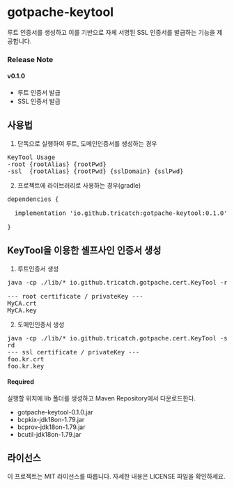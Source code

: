 
# gotpache-keytool

루트 인증서를 생성하고 이를 기반으로 자체 서명된 SSL 인증서를 발급하는 기능을 제공합니다. 
<br>

### Release Note

#### v0.1.0
* 루트 인증서 발급
* SSL 인증서 발급


## 사용법
1. 단독으로 실행하여 루트, 도메인인증서를 생성하는 경우
<pre>
KeyTool Usage
-root {rootAlias} {rootPwd}
-ssl  {rootAlias} {rootPwd} {sslDomain} {sslPwd}
</pre>

2. 프로젝트에 라이브러리로 사용하는 경우(gradle)
<pre>
dependencies {

  implementation 'io.github.tricatch:gotpache-keytool:0.1.0'

}
</pre>

## KeyTool을 이용한 셀프사인 인증서 생성

1. 루트인증서 생성
<pre>
java -cp ./lib/* io.github.tricatch.gotpache.cert.KeyTool -root MyCA password

--- root certificate / privateKey ---
MyCA.crt
MyCA.key
</pre>


2. 도메인인증서 생성
<pre>
java -cp ./lib/* io.github.tricatch.gotpache.cert.KeyTool -ssl MyCA password foo.kr passwo
rd
--- ssl certificate / privateKey ---
foo.kr.crt
foo.kr.key
</pre>

#### Required
실행할 위치에 lib 폴더를 생성하고 Maven Repository에서 다운로드한다.
   * gotpache-keytool-0.1.0.jar
   * bcpkix-jdk18on-1.79.jar
   * bcprov-jdk18on-1.79.jar
   * bcutil-jdk18on-1.79.jar


## 라이선스
이 프로젝트는 MIT 라이선스를 따릅니다. 자세한 내용은 LICENSE 파일을 확인하세요.